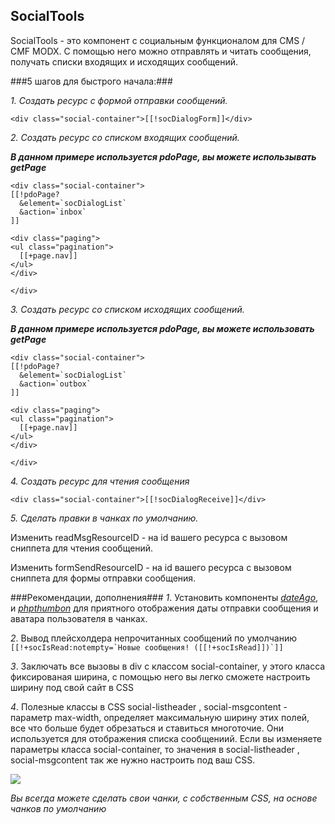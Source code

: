 ## SocialTools ##
SocialTools -  это компонент с социальным функционалом для CMS / CMF MODX. С помощью него можно отправлять и читать сообщения, получать списки входящих и исходящих сообщений.


###5 шагов для быстрого начала:###

*1. Создать ресурс с формой отправки сообщений.*

 ```
<div class="social-container">[[!socDialogForm]]</div>
```
*2. Создать ресурс со списком входящих сообщений.*

**_В данном примере используется pdoPage, вы можете использывать getPage_**

```
<div class="social-container">
[[!pdoPage?
  &element=`socDialogList`
  &action=`inbox`
]]

<div class="paging">
<ul class="pagination">
  [[+page.nav]]
</ul>
</div>

</div>

```

*3. Создать ресурс со списком исходящих сообщений.*


**_В данном примере используется pdoPage, вы можете использовать getPage_**

```
<div class="social-container">
[[!pdoPage?
  &element=`socDialogList`
  &action=`outbox`
]]

<div class="paging">
<ul class="pagination">
  [[+page.nav]]
</ul>
</div>

</div>

```

*4. Создать ресурс для чтения сообщения*

```
<div class="social-container">[[!socDialogReceive]]</div>
```

*5. Сделать правки в чанках по умолчанию.*

Изменить readMsgResourceID - на id вашего ресурса с вызовом сниппета для чтения сообщений.

Изменить formSendResourceID - на id вашего ресурса с вызовом сниппета для формы отправки сообщения.

###Рекомендации, дополнения###
*1*. Установить компоненты _<a href='http://store.simpledream.ru/packages/utilities/dateago.html'>dateAgo</a>_, и _<a href='http://modx.com/extras/package/phpthumbon'>phpthumbon</a>_ для приятного отображения даты отправки сообщения и аватара пользователя в чанках.





*2*. Вывод плейсхолдера непрочитанных сообщений по умолчанию ``` [[!+socIsRead:notempty=`Новые сообщения! ([[!+socIsRead]])`]] ``` 

*3*. Заключать все вызовы в div с классом social-container, у этого класса фиксированая ширина, с помощью него вы легко сможете настроить ширину под свой сайт в CSS

*4*. Полезные классы в CSS social-listheader , social-msgcontent - параметр max-width, определяет максимальную ширину этих полей, все что больше будет обрезаться и ставиться многоточие.
Они используется для отображения списка сообщениий. Если вы изменяете параметры класса social-container, то значения в social-listheader , social-msgcontent так же нужно настроить под ваш CSS.

![](http://st.bezumkin.ru/files/c/2/c/c2ca21272e774ac13d6c9d7bcaaa9bc1s.jpg)


_Вы всегда можете сделать свои чанки, с собственным CSS, на основе чанков по умолчанию_

